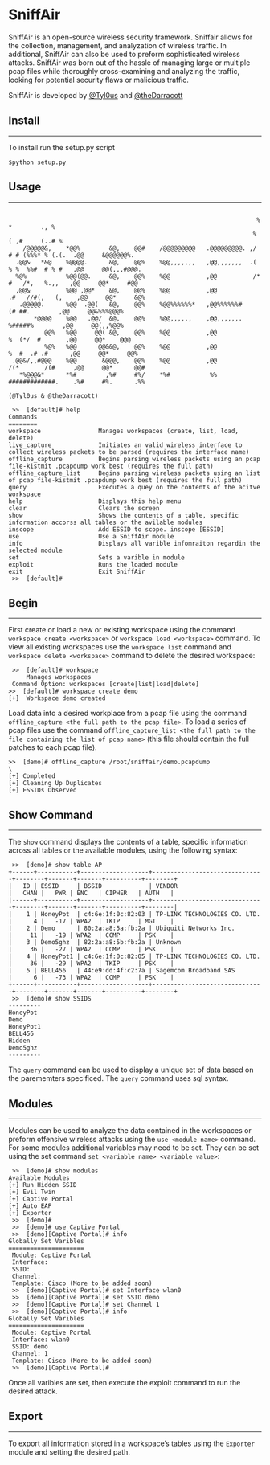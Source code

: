 # SniffAir

SniffAir is an open-source wireless security framework. Sniffair allows for the collection, management, and analyzation of wireless traffic. In additional, SniffAir can also be used to preform sophisticated wireless attacks. SniffAir was born out of the hassle of managing large or multiple pcap files while thoroughly cross-examining and analyzing the traffic, looking for potential security flaws or malicious traffic. 

SniffAir is developed by [@Tyl0us](https://twitter.com/Tyl0us) and [@theDarracott](https://twitter.com/theDarracott)


## Install
-----
To install run the setup.py script
```
$python setup.py
```

## Usage
-----

```

                                                                     % *        ., %                         
                                                                    % ( ,#     (..# %                        
    /@@@@@&,    *@@%        &@,    @@#    /@@@@@@@@@   .@@@@@@@@@. ,/ # # (%%%* % (.(.  .@@     &@@@@@@%.    
  .@@&   *&@    %@@@@.      &@,    @@%    %@@,,,,,,,   ,@@,,,,,,,  .( % %  %%#  # % #   ,@@     @@(,,,#@@@.  
  %@%           %@@(@@.     &@,    @@%    %@@          ,@@          /* #   /*,   %.,,   ,@@     @@*     #@@  
  ,@@&          %@@ ,@@*    &@,    @@%    %@@          ,@@           .#   //#(,   (,    ,@@     @@*     &@%  
   .@@@@@.      %@@  .@@(   &@,    @@%    %@@%%%%%%*   ,@@%%%%%%#         (# ##.        ,@@     @@&%%%@@@%   
       *@@@@    %@@   .@@/  &@,    @@%    %@@,,,,,,    ,@@,,,,,,.        %#####%        ,@@     @@(,,%@@%    
          @@%   %@@     @@( &@,    @@%    %@@          ,@@              %  (*/  #       ,@@     @@*    @@@   
          %@%   %@@      @@&&@,    @@%    %@@          ,@@             %  #  .# .#      ,@@     @@*     @@%  
 .@@&/,,#@@@    %@@       &@@@,    @@%    %@@          ,@@            /(*       /(#     ,@@     @@*      @@# 
   *%@@@&*      *%#        ,%#     #%/    *%#           %%            #############.    .%#     #%.      .%% 
                                                                  (@Tyl0us & @theDarracott)

 >>  [default]# help
Commands
========
workspace                Manages workspaces (create, list, load, delete)
live_capture             Initiates an valid wireless interface to collect wireless packets to be parsed (requires the interface name)
offline_capture          Begins parsing wireless packets using an pcap file-kistmit .pcapdump work best (requires the full path)
offline_capture_list     Begins parsing wireless packets using an list of pcap file-kistmit .pcapdump work best (requires the full path)
query                    Executes a quey on the contents of the acitve workspace
help                     Displays this help menu
clear                    Clears the screen
show                     Shows the contents of a table, specific information accorss all tables or the avilable modules
inscope                  Add ESSID to scope. inscope [ESSID]
use                      Use a SniffAir module
info                     Displays all varible infomraiton regardin the selected module
set                      Sets a varible in module
exploit                  Runs the loaded module
exit                     Exit SniffAir
 >>  [default]# 
```

## Begin
-----
First create or load a new or existing workspace using the command ```workspace create <workspace>``` or ```workspace load <workspace>``` command. To view all existing workspaces use the ```workspace list``` command and ```workspace delete <workspace>``` command to delete the desired workspace:
 
```
 >>  [default]# workspace
     Manages workspaces
 Command Option: workspaces [create|list|load|delete]
>>  [default]# workspace create demo
[+]  Workspace demo created
```


Load data into a desired workplace from a pcap file using the command ```offline_capture <the full path to the pcap file>```. To load a series of pcap files use the command ```offline_capture_list <the full path to the file containing the list of pcap name>``` (this file should contain the full patches to each pcap file).
 
 ```
 >>  [demo]# offline_capture /root/sniffair/demo.pcapdump
\
[+] Completed
[+] Cleaning Up Duplicates
[+] ESSIDs Observed
```
 

## Show Command
-----
The ```show``` command displays the contents of a table, specific information across all tables or the available modules, using the following syntax:

```
 >>  [demo]# show table AP
+------+-----------+-------------------+-------------------------------+--------+-------+-------+----------+--------+
|   ID | ESSID     | BSSID             | VENDOR                        |   CHAN |   PWR | ENC   | CIPHER   | AUTH   |
|------+-----------+-------------------+-------------------------------+--------+-------+-------+----------+--------|
|    1 | HoneyPot  | c4:6e:1f:0c:82:03 | TP-LINK TECHNOLOGIES CO. LTD. |      4 |   -17 | WPA2  | TKIP     | MGT    |
|    2 | Demo      | 80:2a:a8:5a:fb:2a | Ubiquiti Networks Inc.        |     11 |   -19 | WPA2  | CCMP     | PSK    |
|    3 | Demo5ghz  | 82:2a:a8:5b:fb:2a | Unknown                       |     36 |   -27 | WPA2  | CCMP     | PSK    |
|    4 | HoneyPot1 | c4:6e:1f:0c:82:05 | TP-LINK TECHNOLOGIES CO. LTD. |     36 |   -29 | WPA2  | TKIP     | PSK    |
|    5 | BELL456   | 44:e9:dd:4f:c2:7a | Sagemcom Broadband SAS        |      6 |   -73 | WPA2  | CCMP     | PSK    |
+------+-----------+-------------------+-------------------------------+--------+-------+-------+----------+--------+
 >>  [demo]# show SSIDS
---------
HoneyPot
Demo
HoneyPot1
BELL456
Hidden
Demo5ghz
---------

```

The ```query``` command can be used to display a unique set of data based on the parememters specificed. The ```query``` command uses sql syntax.

## Modules
-----

Modules can be used to analyze the data contained in the workspaces or preform offensive wireless attacks using the ```use <module name>``` command. For some modules additional variables may need to be set. They can be set using the set command ```set <variable name> <variable value>```:
```
 >>  [demo]# show modules
Available Modules
[+] Run Hidden SSID
[+] Evil Twin
[+] Captive Portal
[+] Auto EAP
[+] Exporter
 >>  [demo]# 
 >>  [demo]# use Captive Portal
 >>  [demo][Captive Portal]# info
Globally Set Varibles
=====================
 Module: Captive Portal
 Interface: 
 SSID: 
 Channel: 
 Template: Cisco (More to be added soon)
 >>  [demo][Captive Portal]# set Interface wlan0
 >>  [demo][Captive Portal]# set SSID demo
 >>  [demo][Captive Portal]# set Channel 1
 >>  [demo][Captive Portal]# info
Globally Set Varibles
=====================
 Module: Captive Portal
 Interface: wlan0
 SSID: demo
 Channel: 1
 Template: Cisco (More to be added soon)
 >>  [demo][Captive Portal]# 
```
Once all varibles are set, then execute the exploit command to run the desired attack.


## Export
-----
To export all information stored in a workspace’s tables using the ```Exporter``` module and setting the desired path.
